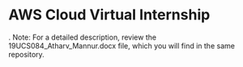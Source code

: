 # AWS Cloud Virtual Internship
 . Note: For a detailed description, review the 19UCS084_Atharv_Mannur.docx file, which you will find in the same repository.
